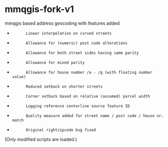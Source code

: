 # mmqgis-fork-v1

mmqgis based address geocoding with features added


-			Linear interpolation on curved streets
-			Allowance for (numeric) post code alterations
-			Allowance for both street sides having same parity
-			Allowance for mixed parity
-			Allowance for house number /a - /g (with floating number value)
-			Reduced setback on shorter streets
-			Corner setback based on relative (assumed) parcel width
-			Logging reference centerline source feature ID
-			Quality measure added for street name / post code / house nr. match
-			Original rightzipcode bug fixed

(Only modified scripts are loaded.)
